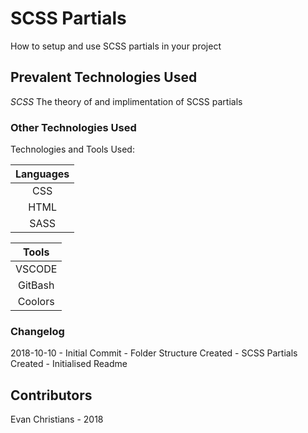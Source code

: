 # SCSS Partials

How to setup and use SCSS partials in your project

## Prevalent Technologies Used

*SCSS*
The theory of and implimentation of SCSS partials

### Other Technologies Used

Technologies and Tools Used:

|**Languages**|
|:-----------:|
| CSS         |
| HTML        |
| SASS        |

|**Tools**|
|:-----------:|
| VSCODE      |
| GitBash     |
| Coolors     |

### Changelog

2018-10-10 - Initial Commit
        - Folder Structure Created
        - SCSS Partials Created
        - Initialised Readme


## Contributors

Evan Christians - 2018
